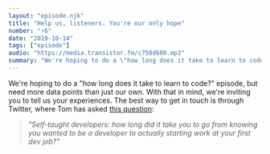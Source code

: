 ```yaml
---
layout: "episode.njk"
title: "Help us, listeners. You're our only hope"
number: "⚡️6"
date: "2019-10-14"
tags: ["episode"]
audio: "https://media.transistor.fm/c750d680.mp3"
summary: "We're hoping to do a \"how long does it take to learn to code?\" episode, but need more data points than just our own."
---
```


We're hoping to do a "how long does it take to learn to code?" episode, but need more data points than just our own. With that in mind, we're inviting you to tell us your experiences. The best way to get in touch is through Twitter, where Tom has asked [this question](https://twitter.com/thomashazledine/status/1182921555820630016):

> *"Self-taught developers: how long did it take you to go from knowing you wanted to be a developer to actually starting work at your first dev job?"*
